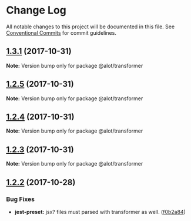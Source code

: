 # Change Log

All notable changes to this project will be documented in this file.
See [Conventional Commits](https://conventionalcommits.org) for commit guidelines.

<a name="1.3.1"></a>
## [1.3.1](https://github.com/alot-of-react-native/lib/compare/v1.3.0...v1.3.1) (2017-10-31)




**Note:** Version bump only for package @alot/transformer

<a name="1.2.5"></a>
## [1.2.5](http://github.com/alot/of-react-native/lib/compare/v1.2.4...v1.2.5) (2017-10-31)




**Note:** Version bump only for package @alot/transformer

<a name="1.2.4"></a>
## [1.2.4](https://github.com/alot-of-react-native/lib/compare/v1.2.3...v1.2.4) (2017-10-31)




**Note:** Version bump only for package @alot/transformer

<a name="1.2.3"></a>
## [1.2.3](https://github.com/alot-of-react-native/lib/compare/v1.2.2...v1.2.3) (2017-10-31)




**Note:** Version bump only for package @alot/transformer

<a name="1.2.2"></a>
## [1.2.2](https://github.com/alot-of-react-native/lib/compare/v1.2.1...v1.2.2) (2017-10-28)


### Bug Fixes

* **jest-preset:** jsx? files must parsed with transformer as well. ([f0b2a84](https://github.com/alot-of-react-native/lib/commit/f0b2a84))
